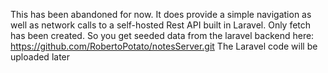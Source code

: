This has been abandoned for now. It does provide a simple navigation as well as network calls to a self-hosted Rest API built in Laravel. Only fetch has been created. So you get seeded data from the laravel backend here: https://github.com/RobertoPotato/notesServer.git 
The Laravel code will be uploaded later

